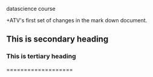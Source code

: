datascience course

+ATV's first set of changes in the mark down document.
## This is secondary heading
### This is tertiary heading
===================
